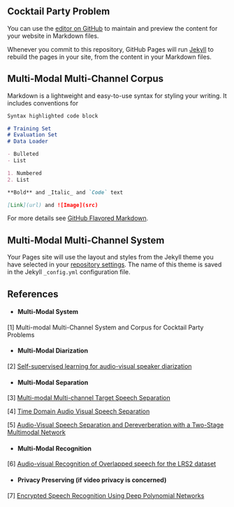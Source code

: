 ## Cocktail Party Problem

You can use the [editor on GitHub](https://github.com/ZhangAustin/cocktail_party/edit/master/README.md) to maintain and preview the content for your website in Markdown files.

Whenever you commit to this repository, GitHub Pages will run [Jekyll](https://jekyllrb.com/) to rebuild the pages in your site, from the content in your Markdown files.

## Multi-Modal Multi-Channel Corpus  

Markdown is a lightweight and easy-to-use syntax for styling your writing. It includes conventions for

```markdown
Syntax highlighted code block

# Training Set
# Evaluation Set
# Data Loader

- Bulleted
- List

1. Numbered
2. List

**Bold** and _Italic_ and `Code` text

[Link](url) and ![Image](src)
```

For more details see [GitHub Flavored Markdown](https://guides.github.com/features/mastering-markdown/).

## Multi-Modal Multi-Channel System

Your Pages site will use the layout and styles from the Jekyll theme you have selected in your [repository settings](https://github.com/ZhangAustin/cocktail_party/settings). The name of this theme is saved in the Jekyll `_config.yml` configuration file.

## References

* #### Multi-Modal System
[1] Multi-modal Multi-Channel System and Corpus for Cocktail Party Problems

* #### Multi-Modal Diarization
[2] [Self-supervised learning for audio-visual speaker diarization](https://arxiv.org/pdf/2002.05314)

* #### Multi-Modal Separation
[3] [Multi-modal Multi-channel Target Speech Separation](https://arxiv.org/pdf/2003.07032)

[4] [Time Domain Audio Visual Speech Separation](https://arxiv.org/pdf/1904.03760)

[5] [Audio-Visual Speech Separation and Dereverberation with a Two-Stage Multimodal Network](https://arxiv.org/pdf/1909.07352)

* #### Multi-Modal Recognition
[6] [Audio-visual Recognition of Overlapped speech for the LRS2 dataset](https://arxiv.org/pdf/2001.01656.pdf)

* #### Privacy Preserving (if video privacy is concerned)
[7] [Encrypted Speech Recognition Using Deep Polynomial Networks](https://arxiv.org/pdf/1905.05605)


